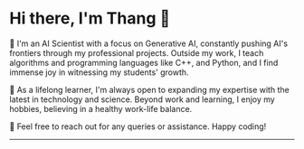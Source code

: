 # Hi there, I'm Thang 👋 

🔭 I'm an AI Scientist with a focus on Generative AI, constantly pushing AI's frontiers through my professional projects. Outside my work, I teach algorithms and programming languages like C++, and Python, and I find immense joy in witnessing my students' growth.

🌱 As a lifelong learner, I'm always open to expanding my expertise with the latest in technology and science. Beyond work and learning, I enjoy my hobbies, believing in a healthy work-life balance.

👯 Feel free to reach out for any queries or assistance. Happy coding!

---


